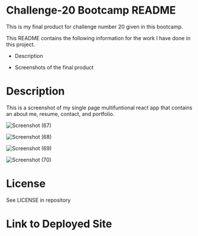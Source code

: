 <h1>Challenge-20 Bootcamp README</h1>

This is my final product for challenge number 20 given in this bootcamp.

This README contains the following information for the work I have done in this project.

- Description

- Screenshots of the final product

<h1>Description</h1>

This is a screenshot of my single page multifuntional react app that contains an about me, resume, contact, and portfolio.

![Screenshot (67)](https://user-images.githubusercontent.com/24994854/225777411-397463c9-8c64-4576-b885-d9ff2e89a976.png)

![Screenshot (68)](https://user-images.githubusercontent.com/24994854/225777435-fd3a0fee-9b4c-4f10-b2cd-d89173631ee9.png)

![Screenshot (69)](https://user-images.githubusercontent.com/24994854/225777456-f3688e06-e090-4835-be7c-ba8fe6167642.png)

![Screenshot (70)](https://user-images.githubusercontent.com/24994854/225777472-d8815e31-87fd-4287-994a-095a427a9cac.png)


<h1>License</h1>

See LICENSE in repository

<h1>Link to Deployed Site</h1>
